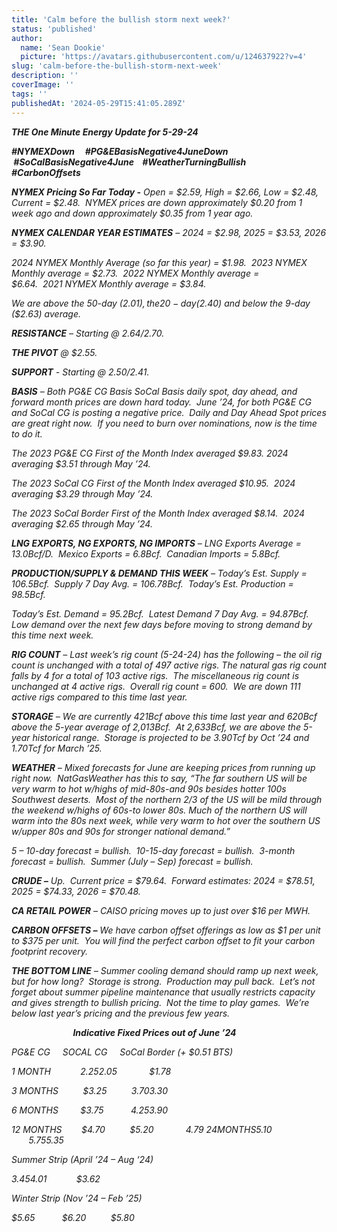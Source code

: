 ```yaml
---
title: 'Calm before the bullish storm next week?'
status: 'published'
author:
  name: 'Sean Dookie'
  picture: 'https://avatars.githubusercontent.com/u/124637922?v=4'
slug: 'calm-before-the-bullish-storm-next-week'
description: ''
coverImage: ''
tags: ''
publishedAt: '2024-05-29T15:41:05.289Z'
---
```


***THE One Minute Energy Update for 5-29-24***

***#NYMEXDown     #PG&EBasisNegative4JuneDown     #SoCalBasisNegative4June    #WeatherTurningBullish    #CarbonOffsets***    

***NYMEX Pricing So Far Today -*** *Open = $2.59, High = $2.66, Low = $2.48, Current = $2.48.  NYMEX prices are down approximately $0.20 from 1 week ago and down approximately $0.35 from 1 year ago.* 

***NYMEX CALENDAR YEAR ESTIMATES*** *– 2024 = $2.98, 2025 = $3.53, 2026 = $3.90.*

*2024 NYMEX Monthly Average (so far this year) = $1.98.  2023 NYMEX Monthly average = $2.73.  2022 NYMEX Monthly average = $6.64.  2021 NYMEX Monthly average = $3.84.* 

*We are above the 50-day ($2.01), the 20-day ($2.40) and below the 9-day ($2.63) average.*  

***RESISTANCE*** *– Starting @ $2.64/$2.70.* 

***THE PIVOT*** *@ $2.55.* 

***SUPPORT*** *- Starting @ $2.50/$2.41.*

***BASIS*** *– Both PG&E CG Basis SoCal Basis daily spot, day ahead, and forward month prices are down hard today.  June ’24, for both PG&E CG and SoCal CG is posting a negative price.  Daily and Day Ahead Spot prices are great right now.  If you need to burn over nominations, now is the time to do it.*                

*The 2023 PG&E CG First of the Month Index averaged $9.83. 2024 averaging $3.51 through May ’24.* 

*The 2023 SoCal CG First of the Month Index averaged $10.95.  2024 averaging $3.29 through May ’24.* 

*The 2023 SoCal Border First of the Month Index averaged $8.14.  2024 averaging $2.65 through May ’24.* 

***LNG EXPORTS, NG EXPORTS, NG IMPORTS*** *– LNG Exports Average = 13.0Bcf/D.  Mexico Exports = 6.8Bcf.  Canadian Imports = 5.8Bcf.*

***PRODUCTION/SUPPLY & DEMAND THIS WEEK*** *– Today’s Est. Supply = 106.5Bcf.  Supply 7 Day Avg. = 106.78Bcf.  Today’s Est. Production = 98.5Bcf.* 

*Today’s Est. Demand = 95.2Bcf.  Latest Demand 7 Day Avg. = 94.87Bcf.  Low demand over the next few days before moving to strong demand by this time next week.*                

***RIG COUNT*** *– Last week’s rig count (5-24-24) has the following – the oil rig count is unchanged with a total of 497 active rigs. The natural gas rig count falls by 4 for a total of 103 active rigs.  The miscellaneous rig count is unchanged at 4 active rigs.  Overall rig count = 600.  We are down 111 active rigs compared to this time last year.*

***STORAGE*** *– We are currently 421Bcf above this time last year and 620Bcf above the 5-year average of 2,013Bcf.  At 2,633Bcf, we are above the 5-year historical range.  Storage is projected to be 3.90Tcf by Oct ’24 and 1.70Tcf for March ’25.* 

***WEATHER*** *– Mixed forecasts for June are keeping prices from running up right now.  NatGasWeather has this to say, “The far southern US will be very warm to hot w/highs of mid-80s-and 90s besides hotter 100s Southwest deserts.  Most of the northern 2/3 of the US will be mild through the weekend w/highs of 60s-to lower 80s. Much of the northern US will warm into the 80s next week, while very warm to hot over the southern US w/upper 80s and 90s for stronger national demand.”*

*5 – 10-day forecast = bullish.  10-15-day forecast = bullish.  3-month forecast = bullish.  Summer (July – Sep) forecast = bullish.*    

***CRUDE –*** *Up.  Current price = $79.64.  Forward estimates: 2024 = $78.51, 2025 = $74.33, 2026 = $70.48.*   

***CA RETAIL POWER*** *– CAISO pricing moves up to just over $16 per MWH.* 

***CARBON OFFSETS –*** *We have carbon offset offerings as low as $1 per unit to $375 per unit.  You will find the perfect carbon offset to fit your carbon footprint recovery.* 

***THE BOTTOM LINE*** *– Summer cooling demand should ramp up next week, but for how long?  Storage is strong.  Production may pull back.  Let’s not forget about summer pipeline maintenance that usually restricts capacity and gives strength to bullish pricing.  Not the time to play games.  We’re below last year’s pricing and the previous few years.* 

                         ***Indicative Fixed Prices out of June ’24***                              

*PG&E CG     SOCAL CG     SoCal Border (+ $0.51 BTS)*

*1 MONTH            $2.25          $2.05             $1.78*

*3 MONTHS          $3.25          $3.70             $3.30*

*6 MONTHS         $3.75           $4.25             $3.90*

*12 MONTHS        $4.70          $5.20             $4.79\
24 MONTHS       $5.10          $5.75             $5.35*

*Summer Strip (April ’24 – Aug ‘24)*

*$3.45           $4.01            $3.62*

*Winter Strip (Nov ’24 – Feb ’25)*

*$5.65           $6.20          $5.80*

 